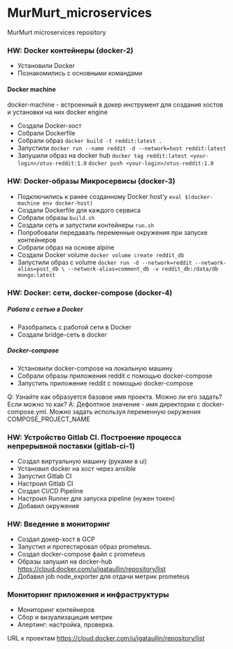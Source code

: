 # MurMurt_microservices
MurMurt microservices repository

### HW: Docker контейнеры (docker-2)

- Установили Docker
- Познакомились с основными командами

#### Docker machine
docker-machine - встроенный в докер инструмент для создания хостов и установки на них docker engine

- Создали Docker-хост
- Собрали Dockerfile
- Собрали образ ```docker build -t reddit:latest .```
- Запустили ```docker run --name reddit -d --network=host reddit:latest```
- Запушили образ на docker hub 
    ```docker tag reddit:latest <your-login>/otus-reddit:1.0```
    ```docker push <your-login>/otus-reddit:1.0```


### HW: Docker-образы Микросервисы (docker-3)

- Подключились к ранее созданному Docker host’у ```eval $(docker-machine env docker-host)```
- Создали Dockerfile для каждого сервиса
- Собрали образы ```build.sh```
- Создали сеть и запустили контейнеры ```run.sh```
- Попробовали передавать переменные окружения при запуске контейнеров
- Собрали образ на основе alpine
- Создали Docker volume ```docker volume create reddit_db```
- Запустили образ с volume ```docker run -d --network=reddit --network-alias=post_db \
--network-alias=comment_db -v reddit_db:/data/db mongo:latest```


### HW: Docker: сети, docker-compose (docker-4)

##### Работа с сетью в Docker
- Разобрались с работой сети в Docker
- Создали bridge-сеть в docker 
##### Docker-compose

- Установили docker-compose на локальную машину
- Собрали образы приложения reddit с помощью docker-compose
- Запустить приложение reddit с помощью docker-compose

Q: Узнайте как образуется базовое имя проекта. Можно ли его задать? Если можно то как? 
A: Дефолтное значение - имя директории с docker-compose.yml. Можно задать используя переменную окружения COMPOSE_PROJECT_NAME


### HW: Устройство Gitlab CI. Построение процесса непрерывной поставки (gitlab-ci-1)

- Создал виртуальную машину (руками в ui)
- Установил docker на хост через ansible
- Запустил Gitlab CI
- Настроил Gitlab CI
- Создал CI/CD Pipeline
- Настроил Runner для запуска pipeline (нужен токен)
- Добавил окружения


### HW: Введение в мониторинг

- Создал докер-хост в GCP
- Запустил и протестировал образ prometeus.
- Создал docker-compose файл с prometeus
- Образы запушил на docker-hub https://cloud.docker.com/u/igataullin/repository/list
- Добавил job node_exporter для отдачи метрик prometeus


### Мониторинг приложения и инфраструктуры
 - Мониторинг контейнеров
 - Сбор и визуализациция метрик
 - Алертинг: настройка, проверка.

  URL к проектам https://cloud.docker.com/u/igataullin/repository/list
